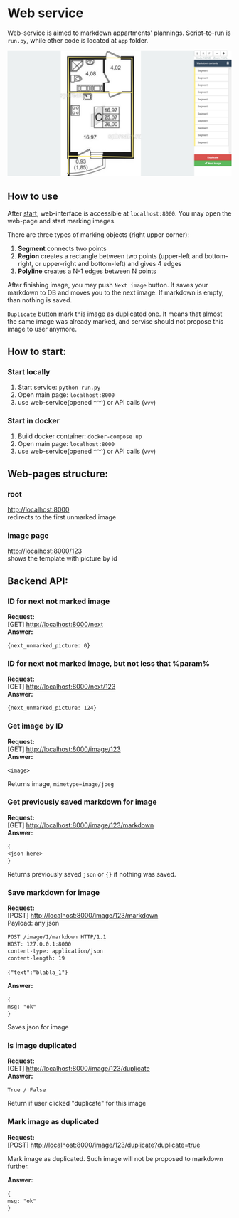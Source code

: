 # Web service

Web-service is aimed to markdown appartments' plannings. Script-to-run is `run.py`, while other code is located at `app` folder.

![web-service screenshot](web-service.png)

## How to use

After [start](#how-to-start), web-interface is accessible at `localhost:8000`. You may open the web-page and start marking images.

There are three types of marking objects (right upper corner):

1. **Segment** connects two points
2. **Region** creates a rectangle between two points (upper-left and bottom-right, or upper-right and bottom-left) and gives 4 edges
3. **Polyline** creates a N-1 edges between N points

After finishing image, you may push `Next image` button. It saves your markdown to DB and moves you to the next image. If markdown is empty, than nothing is saved.

`Duplicate` button mark this image as duplicated one. It means that almost the same image was already marked, and servise should not propose this image to user anymore.

## How to start:  

### Start locally  

1. Start service: `python run.py`  
2. Open main page: `localhost:8000`  
3. use web-service(opened `^^^`) or API calls (`vvv`)

### Start in docker  

1. Build docker container: `docker-compose up`  
2. Open main page: `localhost:8000`  
3. use web-service(opened `^^^`) or API calls (`vvv`)  

## Web-pages structure:

### root

[http://localhost:8000](http://localhost:8000)  
redirects to the first unmarked image

### image page
[http://localhost:8000/123](http://localhost:8000/123)  
shows the template with picture by id

## Backend API:  

### ID for next not marked image 
**Request:**   
[GET] [http://localhost:8000/next](http://localhost:8000/next)  
**Answer:**  

	{next_unmarked_picture: 0}


### ID for next not marked image, but not less that %param%
**Request:**  
[GET] [http://localhost:8000/next/123](http://localhost:8000/next/123)  
**Answer:**  

	{next_unmarked_picture: 124}

### Get image by ID

**Request:**  
[GET] [http://localhost:8000/image/123](http://localhost:8000/image/123)  
**Answer:**  

	<image>

Returns image, `mimetype=image/jpeg`  

### Get previously saved markdown for image

**Request:**  
[GET] [http://localhost:8000/image/123/markdown](http://localhost:8000/image/123/markdown)  
**Answer:**  

	{
	<json here>
	}

Returns previously saved `json` or `{}` if nothing was saved.

### Save markdown for image

**Request:**  
[POST] [http://localhost:8000/image/123/markdown](http://localhost:8000/image/123/markdown)  
Payload: any json

	POST /image/1/markdown HTTP/1.1
	HOST: 127.0.0.1:8000
	content-type: application/json
	content-length: 19
	
	{"text":"blabla_1"}
	

**Answer:**  

	{
	msg: "ok"
	}

Saves json for image

### Is image duplicated

**Request:**  
[GET] [http://localhost:8000/image/123/duplicate](http://localhost:8000/image/123/duplicate)  
**Answer:**  

	True / False

Return if user clicked "duplicate" for this image

### Mark image as duplicated

**Request:**  
[POST] [http://localhost:8000/image/123/duplicate?duplicate=true](http://localhost:8000/image/123/duplicate?duplicate=true)  

Mark image as duplicated. Such image will not be proposed to markdown further.

**Answer:**  

	{
	msg: "ok"
	}